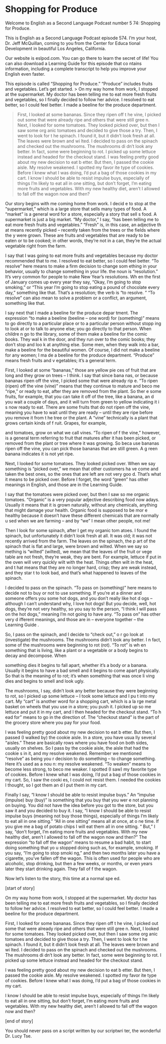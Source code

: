 # Shopping for Produce

Welcome to English as a Second Language Podcast number 5 74: Shopping for Produce.

This is English as a Second Language Podcast episode 574.  I’m your host, Dr. Jeff McQuillan, coming to you from the Center for Educa tional Development in beautiful Los Angeles, California.

Our website is eslpod.com.  You can go there to learn the secret of life!  You can also download a Learning Guide for this episode that co ntains information, including a complete transcript to help you improve your English even faster.

This episode is called “Shopping for Produce.”  “Produce”  includes fruits and vegetables.  Let’s get started. > On my way home from work, I stopped at the supermarket.  My doctor has been telling me to eat more fresh fruits and vegetables, so I  finally decided to follow her advice.  I resolved to eat better, so I could feel better.  I made a beeline for the produce department.
> First, I looked at some bananas.  Since they ripen off t he vine, I picked out some that were already ripe and others that were still gree n.  Next, I looked for some tomatoes.  They looked picked over, but then I saw some org anic tomatoes and decided to give those a try.  Then, I went to look for t he spinach.  I found it, but it didn’t look fresh at all.  The leaves were brown and wi lted.  I decided to pass on the spinach and checked out the mushrooms.  The mushrooms di dn’t look any better.  In fact, some were beginning to rot.  I picked  up some lettuce instead and headed for the checkout stand.
> I was feeling pretty good about my new decision to eat b etter.  But then, I passed the cookie aisle.  My resolve weakened.  I spotted my favor ite type of cookies. Before I knew what I was doing, I’d put a bag of those  cookies in my cart.
> I know I should be able to resist impulse buys, especially of things I’m likely to eat all in one sitting, but don’t forget, I’m eating  more fruits and vegetables.  With my new healthy diet, aren’t I allowed to fall off the  wagon now and then?

 Our story begins with me coming home from work.  I decid e to stop at the “supermarket,” which is a large store that sells many types  of food.  A “market” is a general word for a store, especially a story that sell s food.  A supermarket is just a big market.  “My doctor,” I say, “has been telling me to eat more fresh fruits and vegetables.”  “Fresh” is, in this case, an adjective th at means recently picked – recently taken from the trees or the fields where the y were grown.  These are fruits and vegetables that are ready to be eaten or to  be cooked; in other words, they’re not in a can, they’re the actual vegetable right  from the farm.

I say that I was going to eat more fruits and vegetables because my doctor recommended that to me.  I resolved to eat better, so I could feel better.  “To resolve” here means to make a firm decision to change som ething in your behavior, usually to change something in your life.  the noun is “resolution.”  It’s very common for people to make New Year’s resolutions.  Wh en the first of January comes up every year they say, “Okay, I’m going to stop  smoking,” or “This year I’m going to stop eating a pound of chocolate  every day,” something like that.  That’s a resolution; the verb is “to resolve. ”  “To resolve” can also mean to solve a problem or a conflict, an argument, something  like that.

I say next that I made a beeline for the produce depar tment.  The expression “to make a beeline (beeline – one word) for (something)” means to go directly to a particular place or to a particular person without stopp ing to look at or to talk to anyone else; you go directly to that person.  When childre n go to the library, some of them make a beeline for the comic books.  They wal k in the door, and they run over to the comic books; they don’t stop and loo k at anything else. Some men, when they walk into a bar, make a beeline for the beautiful women. Of course, I did not make a beeline for any women; I ma de a beeline for the produce department.  “Produce” means fresh fruits and v egetables; it’s a general term.

First, I looked at some “bananas,” those are yellow pie ces of fruit that are long and they grow on trees – I think.  I say that since bana nas, or because bananas ripen off the vine, I picked some that were already rip e.  “To ripen (ripen) off the vine (vine)” means that they continue to mature and beco me “ripe,” or ready to eat, after they are removed from the plant.  So ther e some fruits, for example, that you can take it off of the tree, like a banana, an d you wait a couple of days, and it will turn from green to yellow indicating it i s now ready to eat.  There are some fruits that do not ripen off the vine, meaning you  have to wait until they are ready – until they are ripe before you remove it from t he tree or the plant.  A “vine” technically is a plant that grows certain kinds of f ruit.  Grapes, for example,

 and tomatoes, grow on what we call vines.  “To ripen of f the vine,” however, is a general term referring to fruit that matures after it has been picked, or removed from the plant or tree where it was growing.  So beca use bananas ripen off the vine, you can pick those bananas that are still green.  A g reen banana indicates it is not yet ripe.

Next, I looked for some tomatoes.  They looked picked over.  When we say something is “picked over,” we mean that other customers ha ve come and taken the best ones, so the ones that are left are not very goo d.  That’s what it means to be picked over.  Before I forget, the word “green” has other meanings in English, and those are in the Learning Guide.

I say that the tomatoes were picked over, but then I saw so me organic tomatoes. “Organic” is a very popular adjective describing food now adays.  Usually it means that it is grown naturally, without any chemicals, anything that might damage your health.  Organic food is supposed to be mor e healthy because it doesn’t have these different chemicals that are normally u sed when we are farming – and by “we” I mean other people, not me!

Then I look for some spinach, after I get my organic tom atoes.  I found the spinach, but unfortunately it didn’t look fresh at all.   It was old; it was not recently arrived from the farm.  The leaves on the spinach, the p art of the spinach that is flat and large, were brown and wilted.  When we say so mething is “wilted” (wilted), we mean that the leaves of the fruit or vege table are not fresh, they’re weak, they are bent.  For example, lettuce if put in the oven will very quickly wilt with the heat.  Things often wilt in the heat, and t hat means that they are no longer hard, crisp; they are weak instead, and they star t to look bad, and that’s what happened to leaves of the spinach.

I decided to pass on the spinach.  “To pass on (something)”  here means to decide not to buy or not to use something.  If you’re at  a dinner and someone offers you some hot dogs, and you don’t really like hot d ogs – although I can’t understand why, I love hot dogs!  But you decide, well, hot dogs, they’re not very healthy, so you say to the person, “I think I will pass on the hot dogs,” meaning I’m not going to have any.  “To pass on” has other very d ifferent meanings, and those are in – everyone together – the Learning Guide .

So, I pass on the spinach, and I decide to “check out,” o r go look at (investigate) the mushrooms.  The mushrooms didn’t look any better.  I n fact, some of the mushrooms were beginning to rot (rot).  “To rot” is wh en something that is living, like a plant or a vegetable or a body begins to decay and  decompose.  When

 something dies it begins to fall apart, whether it’s a body or a banana.  Usually it begins to have a bad smell and it begins to come apart physically.  So that is the meaning of to rot; it’s when something that was once li ving dies and begins to smell and look ugly.

The mushrooms, I say, didn’t look any better because they were beginning to rot, so I picked up some lettuce – I took some lettuce and I pu t into my cart.  My “cart” is another word for a shopping cart, which is a la rge metal basket on wheels that you use in a store; you push it.  I picked up so me lettuce and put it in my cart, and I then headed for the checkout stand.  “To h ead for” means to go in the direction of.  The “checkout stand” is the part of the grocery store where you pay for your food.

I was feeling pretty good about my new decision to eat b etter.  But then, I passed (I walked by) the cookie aisle.  In a store, you have usua lly several “aisles.” These are basically rows where you have food on both sides,  usually on shelves. So I pass by the cookie aisle, the aisle that had the cookie s in it, and my resolve weakened.  Remember we mentioned “resolve” as being you r decision to do something – to change something.  Here it’s used as a nou n: my resolve weakened.  “To weaken” means to become less strong, to beco me weaker.  I spotted (I saw) my favorite type of cookies.  Before I knew  what I was doing, I’d put a bag of those cookies in my cart.  So, I saw the cooki es, I could not resist them.  I needed the cookies I thought, so I got them an d I put them in my cart.

Finally I say, “I know I should be able to resist impulse buys.”  An “impulse (impulse) buy (buy)” is something that you buy that you wer e not planning on buying.  You did not have the idea before you got to the store, but you saw it and you decided to buy it.  I say, “I know I should be able to  resist impulse buys (meaning not buy those things), especially of things I’m likely to eat all in one sitting.”  “All in one sitting” means all at once, at o ne time.  If you give me a bag of potato chips I will eat them all in one sitting.  “ But,” I say, “don’t forget, I’m eating more fruits and vegetables.  With my new healthy diet, aren’t I allowed to fall off the wagon now and then?”  The expression “to  fall off the wagon” means to resume a bad habit, to start doing something that yo u stopped doing such as, for example, smoking.  If you say, “I’m going to stop smoki ng,” and then two months later you have a cigarette, you’ve fallen off the wagon.  This is often used for people who are alcoholic, stop drinking, but then a  few weeks, or months, or even years later they start drinking again.  They fall of f the wagon.

Now let’s listen to the story, this time at a normal spe ed.

 [start of story]

On my way home from work, I stopped at the supermarket.  My doctor has been telling me to eat more fresh fruits and vegetables, so I  finally decided to follow her advice.  I resolved to eat better, so I could feel better.  I made a beeline for the produce department.

First, I looked for some bananas.  Since they ripen off t he vine, I picked out some that were already ripe and others that were still gree n.  Next, I looked for some tomatoes.  They looked picked over, but then I saw some org anic tomatoes and decided to give those a try.  Then, I went to look for t he spinach.  I found it, but it didn’t look fresh at all.  The leaves were brown and wi lted.  I decided to pass on the spinach and checked out the mushrooms.  The mushrooms di dn’t look any better.  In fact, some were beginning to rot.  I picked  up some lettuce instead and headed for the checkout stand.

I was feeling pretty good about my new decision to eat b etter.  But then, I passed the cookie aisle.  My resolve weakened.  I spotted my favor ite type of cookies. Before I knew what I was doing, I’d put a bag of those  cookies in my cart.

I know I should be able to resist impulse buys, especially of things I’m likely to eat all in one sitting, but don’t forget, I’m eating  more fruits and vegetables.  With my new healthy diet, aren’t I allowed to fall off the  wagon now and then?

[end of story]

You should never pass on a script written by our scriptwri ter, the wonderful Dr. Lucy Tse.





